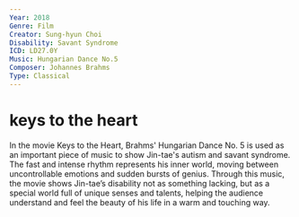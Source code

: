 ```yaml
---
Year: 2018
Genre: Film
Creator: Sung-hyun Choi
Disability: Savant Syndrome
ICD: LD27.0Y
Music: Hungarian Dance No.5
Composer: Johannes Brahms
Type: Classical 
---
```


# keys to the heart 

In the movie Keys to the Heart, Brahms' Hungarian Dance No. 5 is used as an important piece of music to show Jin-tae's autism and savant syndrome. The fast and intense rhythm represents his inner world, moving between uncontrollable emotions and sudden bursts of genius. Through this music, the movie shows Jin-tae’s disability not as something lacking, but as a special world full of unique senses and talents, helping the audience understand and feel the beauty of his life in a warm and touching way.

